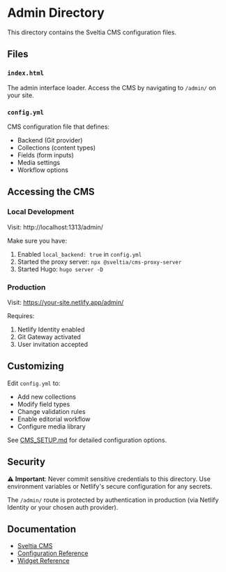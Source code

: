 # Admin Directory

This directory contains the Sveltia CMS configuration files.

## Files

### `index.html`
The admin interface loader. Access the CMS by navigating to `/admin/` on your site.

### `config.yml`
CMS configuration file that defines:
- Backend (Git provider)
- Collections (content types)
- Fields (form inputs)
- Media settings
- Workflow options

## Accessing the CMS

### Local Development
Visit: http://localhost:1313/admin/

Make sure you have:
1. Enabled `local_backend: true` in `config.yml`
2. Started the proxy server: `npx @sveltia/cms-proxy-server`
3. Started Hugo: `hugo server -D`

### Production
Visit: https://your-site.netlify.app/admin/

Requires:
1. Netlify Identity enabled
2. Git Gateway activated
3. User invitation accepted

## Customizing

Edit `config.yml` to:
- Add new collections
- Modify field types
- Change validation rules
- Enable editorial workflow
- Configure media library

See [CMS_SETUP.md](../../CMS_SETUP.md) for detailed configuration options.

## Security

⚠️ **Important**: Never commit sensitive credentials to this directory. Use environment variables or Netlify's secure configuration for any secrets.

The `/admin/` route is protected by authentication in production (via Netlify Identity or your chosen auth provider).

## Documentation

- [Sveltia CMS](https://github.com/sveltia/sveltia-cms)
- [Configuration Reference](https://decapcms.org/docs/configuration-options/)
- [Widget Reference](https://decapcms.org/docs/widgets/)

